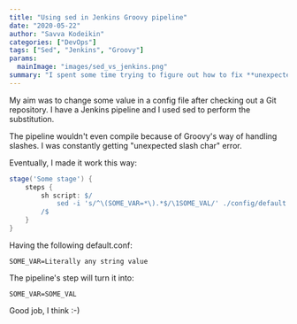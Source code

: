 ```yaml
---
title: "Using sed in Jenkins Groovy pipeline"
date: "2020-05-22"
author: "Savva Kodeikin"
categories: ["DevOps"]
tags: ["Sed", "Jenkins", "Groovy"]
params:
  mainImage: "images/sed_vs_jenkins.png"
summary: "I spent some time trying to figure out how to fix **unexpected slash char** error in my pipeline."
---
```


My aim was to change some value in a config file after checking out a Git repository. I have a Jenkins pipeline and I used sed to perform the substitution.

The pipeline wouldn't even compile because of Groovy's way of handling slashes. I was constantly getting "unexpected slash char" error.

Eventually, I made it work this way:

```groovy
stage('Some stage') {
    steps {
        sh script: $/
            sed -i 's/^\(SOME_VAR=*\).*$/\1SOME_VAL/' ./config/default.conf
        /$
    }
}
```

Having the following default.conf:

```properties
SOME_VAR=Literally any string value
```

The pipeline's step will turn it into:

```properties
SOME_VAR=SOME_VAL
```

Good job, I think :-)
